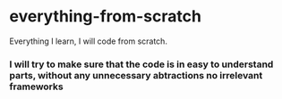 # everything-from-scratch
Everything I learn, I will code from scratch. 


### I will try to make sure that the code is in easy to understand parts, without any unnecessary abtractions no irrelevant frameworks
